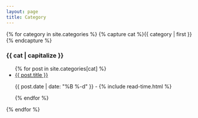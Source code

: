 ```yaml
---
layout: page
title: Category
---
```


{% for category in site.categories %}
{% capture cat %}{{ category | first }}{% endcapture %}

<h3>{{ cat | capitalize }}</h3>
<ul class="posts">
{% for post in site.categories[cat] %}
  <li itemscope>
    <a href="{{ post.url | prepend: site.baseurl }}">{{ post.title }}</a>
    <p class="post-date"><span><i class="fa fa-calendar" aria-hidden="true"></i> {{ post.date | date: "%B %-d" }} - <i class="fa fa-clock-o" aria-hidden="true"></i> {% include read-time.html %}</span></p>
  </li>
{% endfor %}
</ul>

{% endfor %}
